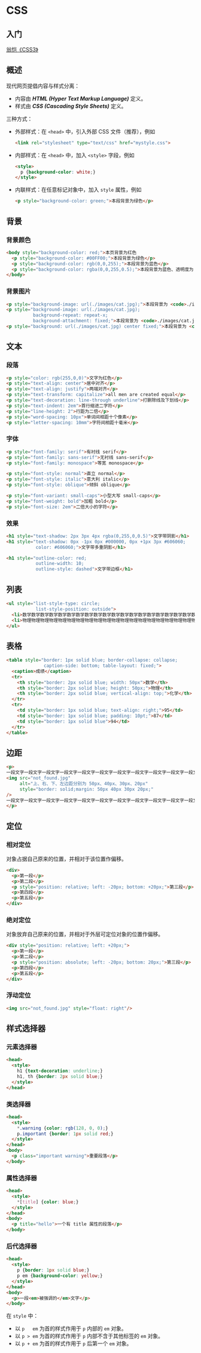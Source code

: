 # CSS

## 入门

[翁恺《CSS3》](https://study.163.com/course/courseMain.htm?courseId=190001)

## 概述

现代网页提倡内容与样式分离：
- 内容由 ***HTML (Hyper Text Markup Language)*** 定义。
- 样式由 ***CSS (Cascading Style Sheets)*** 定义。

三种方式：
- 外部样式：在 `<head>` 中，引入外部 CSS 文件（推荐），例如
  ```html
  <link rel="stylesheet" type="text/css" href="mystyle.css">
  ```
- 内部样式：在 `<head>` 中，加入 `<style>` 字段，例如
  ```html
  <style>
    p {background-color: white;}
  </style>
  ```
- 内联样式：在任意标记对象中，加入 `style` 属性，例如
  ```html
  <p style="background-color: green;">本段背景为绿色</p>
  ```

## 背景

### 背景颜色

```html
<body style="background-color: red;">本页背景为红色
  <p style="background-color: #00FF00;">本段背景为绿色</p>
  <p style="background-color: rgb(0,0,255);">本段背景为蓝色</p>
  <p style="background-color: rgba(0,0,255,0.5);">本段背景为蓝色、透明度为 0.5</p>
</body>
```

### 背景图片

```html
<p style="background-image: url(./images/cat.jpg);">本段背景为 <code>./images/cat.jpg</code></p>
<p style="background-image: url(./images/cat.jpg);
          background-repeat: repeat-x;
          background-attachment: fixed;">本段背景为 <code>./images/cat.jpg</code>、沿 X 方向重复、固定</p>
<p style="background: url(./images/cat.jpg) center fixed;">本段背景为 <code>./images/cat.jpg</code>、居中、固定</p>
```

## 文本

### 段落

```html
<p style="color: rgb(255,0,0)">文字为红色</p>
<p style="text-align: center">居中对齐</p>
<p style="text-align: justify">两端对齐</p>
<p style="text-transform: capitalize">all men are created equal</p>
<p style="text-decoration: line-through underline">打删除线及下划线</p>
<p style="text-indent: 2em">首行缩进二字符</p>
<p style="line-height: 2">行距为二倍</p>
<p style="word-spacing: 10px">单词间相距十个像素</p>
<p style="letter-spacing: 10mm">字符间相距十毫米</p>
```

### 字体

```html
<p style="font-family: serif">有衬线 serif</p>
<p style="font-family: sans-serif">无衬线 sans-serif</p>
<p style="font-family: monospace">等宽 monospace</p>
```

```html
<p style="font-style: normal">直立 normal</p>
<p style="font-style: italic">意大利 italic</p>
<p style="font-style: oblique">倾斜 oblique</p>
```

```html
<p style="font-variant: small-caps">小型大写 small-caps</p>
<p style="font-weight: bold">加粗 bold</p>
<p style="font-size: 2em">二倍大小的字符</p>
```

### 效果

```html
<h1 style="text-shadow: 2px 3px 4px rgba(0,255,0,0.5)">文字带阴影</h1>
<h1 style="text-shadow: 0px -1px 0px #000000, 0px +1px 3px #606060;
           color: #606060;">文字带多重阴影</h1>
```

```html
<h1 style="outline-color: red;
           outline-width: 10;
           outline-style: dashed">文字带边框</h1>
```

## 列表

```html
<ul style="list-style-type: circle;
           list-style-position: outside">
  <li>数学数学数学数学数学数学数学数学数学数学数学数学数学数学数学数学数学数学数学数学数学数学数学数学数学数学数学数学数学数学数学数学数学数学数学数学数学数学数学数学数学数学数学数学数学数学数学数学数学数学数学数学数学数学数学数学数学数学数学数学数学数学数学数学数学数学数学数学数学数学</li>
  <li>物理物理物理物理物理物理物理物理物理物理物理物理物理物理物理物理物理物理物理物理物理物理物理物理物理物理物理物理物理物理物理物理物理物理物理物理物理物理物理物理物理物理物理物理物理物理物理物理物理物理物理物理物理物理物理物理物理物理物理物理物理物理物理物理物理物理物理物理物理物理</li>
</ul>
```

## 表格

```html
<table style="border: 1px solid blue; border-collapse: collapse;
              caption-side: bottom; table-layout: fixed;">
  <caption>成绩</caption>
  <tr>
    <th style="border: 2px solid blue; width: 50px">数学</th>
    <th style="border: 2px solid blue; height: 50px;">物理</th>
    <th style="border: 2px solid blue; vertical-align: top;">化学</th>
  </tr>
  <tr>
    <td style="border: 1px solid blue; text-align: right;">95</td>
    <td style="border: 1px solid blue; padding: 10pt;">87</td>
    <td style="border: 1px solid blue">94</td>
  </tr>
</table>
```

## 边距

```html
<p>
一段文字一段文字一段文字一段文字一段文字一段文字一段文字一段文字一段文字一段文字一段文字一段文字一段文字一段文字一段文字一段文字一段文字一段文字一段文字一段文字一段文字一段文字
<img src="not_found.jpg"
     alt="上、右、下、左边距分别为 50px、40px、30px、20px"
     style="border: solid;margin: 50px 40px 30px 20px;"
/>
一段文字一段文字一段文字一段文字一段文字一段文字一段文字一段文字一段文字一段文字一段文字一段文字一段文字一段文字一段文字一段文字一段文字一段文字一段文字一段文字一段文字一段文字
</p>
```

## 定位

### 相对定位

对象占据自己原来的位置，并相对于该位置作偏移。

```html
<div>
  <p>第一段</p>
  <p>第二段</p>
  <p style="position: relative; left: -20px; bottom: +20px;">第三段</p>
  <p>第四段</p>
  <p>第五段</p>
</div>
```

### 绝对定位

对象放弃自己原来的位置，并相对于外层可定位对象的位置作偏移。

```html
<div style="position: relative; left: +20px;">
  <p>第一段</p>
  <p>第二段</p>
  <p style="position: absolute; left: -20px; bottom: 20px;">第三段</p>
  <p>第四段</p>
  <p>第五段</p>
</div>
```

### 浮动定位

```html
<img src="not_found.jpg" style="float: right"/>
```

## 样式选择器

### 元素选择器

```html
<head>
  <style>
    h1 {text-decoration: underline;}
    h1, th {border: 2px solid blue;}
  </style>
</head>
```

### 类选择器

```html
<head>
  <style>
    *.warning {color: rgb(128, 0, 0);}
    p.important {border: 1px solid red;}
  </style>
</head>
<body>
  <p class="important warning">重要段落</p>
</body>
```

### 属性选择器

```html
<head>
  <style>
    *[title] {color: blue;}
  </style>
</head>
<body>
  <p title="hello">一个有 title 属性的段落</p>
</body>
```

### 后代选择器

```html
<head>
  <style>
    p {border: 1px solid blue;}
    p em {background-color: yellow;}
  </style>
</head>
<body>
  <p>一段<em>被强调的</em>文字</p>
</body>
```

在 `style` 中：

- 以 `p   em` 为首的样式作用于 `p` 内部的 `em` 对象。
- 以 `p > em` 为首的样式作用于 `p` 内部不含于其他标签的 `em` 对象。
- 以 `p + em` 为首的样式作用于 `p` 后第一个 `em` 对象。

